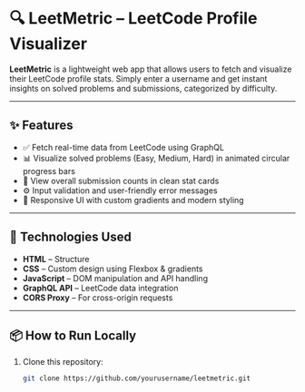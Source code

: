 # 🔍 LeetMetric – LeetCode Profile Visualizer

**LeetMetric** is a lightweight web app that allows users to fetch and visualize their LeetCode profile stats. Simply enter a username and get instant insights on solved problems and submissions, categorized by difficulty.

---

## ✨ Features

- ✅ Fetch real-time data from LeetCode using GraphQL
- 📊 Visualize solved problems (Easy, Medium, Hard) in animated circular progress bars
- 🧮 View overall submission counts in clean stat cards
- ⚙️ Input validation and user-friendly error messages
- 🎨 Responsive UI with custom gradients and modern styling

---

## 🚀 Technologies Used

- **HTML** – Structure
- **CSS** – Custom design using Flexbox & gradients
- **JavaScript** – DOM manipulation and API handling
- **GraphQL API** – LeetCode data integration
- **CORS Proxy** – For cross-origin requests

---

## 📦 How to Run Locally

1. Clone this repository:
   ```bash
   git clone https://github.com/yourusername/leetmetric.git
